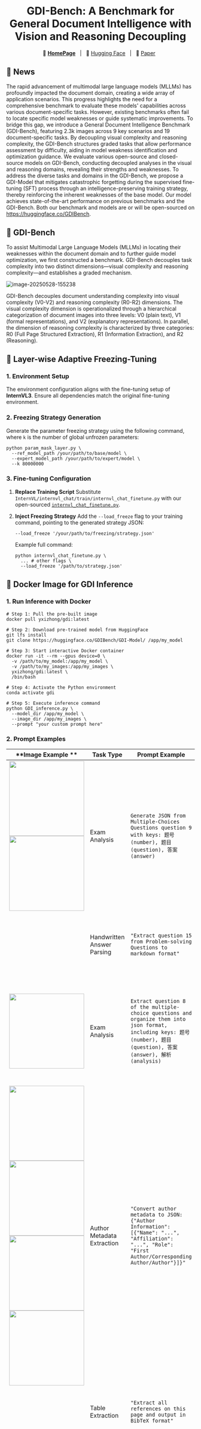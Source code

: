 

<div align="center">
<h1> GDI-Bench: A Benchmark for General Document Intelligence with Vision and Reasoning Decoupling </h1>


</div>

<div align="center">
<p align="center">
💜 <a href="https://knowledgexlab.github.io/gdibench.github.io/"><b>HomePage</b></a>&nbsp&nbsp | &nbsp&nbsp🤗 <a href="https://huggingface.co/datasets/GDIBench">Hugging Face</a>&nbsp&nbsp | &nbsp&nbsp📑 <a href="https://arxiv.org/pdf/2505.00063">Paper</a>&nbsp&nbsp
</p>


</div>


## 📰 News

The rapid advancement of multimodal large language models (MLLMs) has profoundly impacted the document domain, creating a wide array of application scenarios. This progress highlights the need for a comprehensive benchmark to evaluate these models' capabilities across various document-specific tasks. However, existing benchmarks often fail to locate specific model weaknesses or guide systematic improvements. To bridge this gap, we introduce a General Document Intelligence Benchmark (GDI-Bench), featuring 2.3k images across 9 key scenarios and 19 document-specific tasks. By decoupling visual complexity and reasoning complexity, the GDI-Bench structures graded tasks that allow performance assessment by difficulty, aiding in model weakness identification and optimization guidance. We evaluate various open-source and closed-source models on GDI-Bench, conducting decoupled analyses in the visual and reasoning domains, revealing their strengths and weaknesses. To address the diverse tasks and domains in the GDI-Bench, we propose a GDI-Model that mitigates catastrophic forgetting during the supervised fine-tuning (SFT) process through an intelligence-preserving training strategy, thereby reinforcing the inherent weaknesses of the base model. Our model achieves state-of-the-art performance on previous benchmarks and the GDI-Bench. Both our benchmark and models are or will be open-sourced on https://huggingface.co/GDIBench.



## 🎯 GDI-Bench

To assist Multimodal Large Language Models (MLLMs) in locating their weaknesses within the document domain and to further guide model optimization, we first constructed a benchmark. GDI-Bench decouples task complexity into two distinct dimensions—visual complexity and reasoning complexity—and establishes a graded mechanism.

![image-20250528-155238](https://github.com/KnowledgeXLab/GDI-Bench/blob/main/image/20250528-155238.jpg)

GDI-Bench decouples document understanding complexity into visual complexity (V0-V2) and reasoning complexity (R0-R2) dimensions. The visual complexity dimension is operationalized through a hierarchical categorization of document images into three levels: V0 (plain text), V1 (formal representations), and V2 (explanatory representations). In parallel, the dimension of reasoning complexity is characterized by three categories: R0 (Full Page Structured Extraction), R1 (Information Extraction), and R2 (Reasoning).



## 🚀 Layer-wise Adaptive Freezing-Tuning

### 1. Environment Setup

The environment configuration aligns with the fine-tuning setup of **InternVL3**.
Ensure all dependencies match the original fine-tuning environment.

### 2. Freezing Strategy Generation

Generate the parameter freezing strategy using the following command, where `k` is the number of global unfrozen parameters:

```
python param_mask_layer.py \
  --ref_model_path /your/path/to/base/model \
  --expert_model_path /your/path/to/expert/model \
  --k 80000000
```

### 3. Fine-tuning Configuration

1. **Replace Training Script**
   Substitute `InternVL/internvl_chat/train/internvl_chat_finetune.py` with our open-sourced [`internvl_chat_finetune.py`](https://github.com/KnowledgeXLab/GDI-Bench/blob/main/internvl_chat_finetune.py).

2. **Inject Freezing Strategy**
   Add the `--load_freeze` flag to your training command, pointing to the generated strategy JSON:

   ```
   --load_freeze '/your/path/to/freezing/strategy.json'
   ```

   Example full command:

   ```
   python internvl_chat_finetune.py \
     ... # other flags \
     --load_freeze '/path/to/strategy.json'
   ```



## 🐳 Docker Image for GDI Inference

### 1. Run Inference with Docker

```
# Step 1: Pull the pre-built image
docker pull yxizhong/gdi:latest

# Step 2: Download pre-trained model from HuggingFace
git lfs install
git clone https://huggingface.co/GDIBench/GDI-Model/ /app/my_model

# Step 3: Start interactive Docker container
docker run -it --rm --gpus device=0 \
  -v /path/to/my_model:/app/my_model \
  -v /path/to/my_images:/app/my_images \
  yxizhong/gdi:latest \
  /bin/bash
  
# Step 4: Activate the Python environment
conda activate gdi

# Step 5: Execute inference command
python GDI_inference.py \
  --model_dir /app/my_model \
  --image_dir /app/my_images \
  --prompt "your custom prompt here"
```

### 2. Prompt Examples

| **Image Example **                                               | **Task Type**              | **Prompt Example**                                           | **Response**                                                     |
| ------------------------------------------------------------ | -------------------------- | ------------------------------------------------------------ | ------------------------------------------------------------ |
| <img src="https://github.com/KnowledgeXLab/GDI-Bench/blob/main/image/Exam%20Analysis.png" width="200"><img src="https://github.com/KnowledgeXLab/GDI-Bench/blob/main/image/Handwritten%20Answer%20Parsing.png" width="200"> | Exam Analysis              | `Generate JSON from Multiple-Choices Questions question 9 with keys: 题号 (number), 题目 (question), 答案 (answer)` | `{    "number": "9",    "question": "已知数列\(\{ a_{n}\}\)满足\(a_{n}=3n - 10\)，则以下说法正确的是（  ）\nA. 数列\(\{ a_{n}\}\)为单调递减数列\nB. \(a_{2}a_{5}>0\)\nC. \(a_{3}+a_{7}=2a_{5}\)\nD. \(\vert a_{n}\vert\)不单调",    "answer": "D" }` |
|                                                              | Handwritten Answer Parsing | `"Extract question 15 from Problem-solving Questions to markdown format"` | ` 15.（15分）已知$F_1,F_2$分别为椭圆$C:\frac{x^2}{a^2}+\frac{y^2}{b^2}=1(a>b>0)$的左、右焦点，且椭圆经过点$(2,0)$和点$(1,e)$，其中$e$为椭圆的离心率.   (1)求椭圆$C$的方程；   (2)若倾斜角为$30^\circ$的直线$l$经过点$F_2$，且与$C$交于$M,N$两点（$M$点在$N$点的上方），求$\frac{|MF_2|}{|NF_2|}$的值.   解：(1) 由题$(2,0)$和点$(1,e)$   $\therefore \frac{2^2}{a^2}+\frac{0^2}{b^2}=1$，$\frac{1^2}{a^2}+\frac{e^2}{b^2}=1$   又$e=\frac{c}{a}$，$a^2=b^2+c^2$，由$\frac{4}{a^2}=1$得$a = 2$   则$\frac{1}{4}+\frac{(\frac{c}{2})^2}{b^2}=1$，且$b^2 + c^2 = 4$，解得$b^2 = 3$，$c = 1$   $\therefore$ 椭圆$C$的方程为$\frac{x^2}{4}+\frac{y^2}{3}=1$   (2) '`' |
| <img src="https://github.com/KnowledgeXLab/GDI-Bench/blob/main/image/exam2.png" width="200"> | Exam Analysis              | `Extract question 8 of the multiple-choice questions and organize them into json format, including keys: 题号 (number), 题目 (question), 答案 (answer), 解析(analysis)` | `{    "number": "8",    "question": "（6分）一束由红、蓝两单色光组成的复色光从空气射向半球形玻璃的上表面入射入射角为θ，穿过玻璃后折射到光屏上。已知该半球形玻璃对红、蓝光的折射率分别为n₁和n₂，且n₁<n₂。则在光穿过玻璃的过程中（　　）\nA. 若改变θ，当红、蓝光都能射出玻璃时，它们的折射角仍都为θ\nB. 若θ增大，则红、蓝光可能都不会从下表面射出\nC. 若θ等于0，红、蓝光传播时间分别为t₁和t₂，则t₁>t₂\nD. 若θ等于0，红光的上、下表面侧得的入射角都为90°",    "answer": "B",    "analysis": "【分析】根据结合关系，结合折射定律\(n = \frac{\sin\theta}{\sin\alpha}\)，且\(n = \frac{c}{v}\)，求出光在玻璃砖中传播的时间与折射率的关系，从而根据数学知识进行比较."}` |
| <img src="https://github.com/KnowledgeXLab/GDI-Bench/blob/main/image/author.png" width="200"><img src="https://github.com/KnowledgeXLab/GDI-Bench/blob/main/image/table.png" width="200"><img src="https://github.com/KnowledgeXLab/GDI-Bench/blob/main/image/chart.png" width="200"><img src="https://github.com/KnowledgeXLab/GDI-Bench/blob/main/image/bibtex2.jpg" width="200"> | Author Metadata Extraction | `"Convert author metadata to JSON: {"Author Information": [{"Name": "...", "Affiliation": "...", "Role": "First Author/Corresponding Author/Author"}]}"` | `{'Author Information': [{'Name': 'Victor Mundan', 'Affiliation': 'School of Nursing Sciences, University of Nairobi, P.O. Box 19676 (00202) KNH, Nairobi, Kenya; Armed Forces Memorial Hospital, Nairobi, Kenya', 'Role': 'First Author'}, {'Name': 'Margaret Muiva', 'Affiliation': 'School of Nursing Sciences, University of Nairobi, P.O. Box 19676 (00202) KNH, Nairobi, Kenya', 'Role': 'Author'}, {'Name': 'Samuel Kimani', 'Affiliation': 'School of Nursing Sciences, University of Nairobi, P.O. Box 19676 (00202) KNH, Nairobi, Kenya', 'Role': 'Corresponding Author'}]}` |
|                                                              | Table Extraction           | `"Extract all references on this page and output in BibTeX format"` | `\\begin{tabular}{lccccc}\n\\hline\nCOD\\textsubscript{cr} & pH & Turbidity & S & $\\zeta$-potential & Water \\\\\n(mg/L) & & (NTU) & (mg/L) & (mV) & Temperature \\\\\n& & & & & ($^{\\circ}$C) \\\\\n\\hline\n310–740 & 5–8 & 100–500 & 400–800 & $-18.4$–$-22.6$ & 15–25 \\\\\n\\hline\n\\end{tabular}` |
|                                                              | Paragraph Extraction       | `"Extract the paragraph beginning with \'In order to\'".`    | `In order to research the effect of the pulse direct current field on membrane flux, the change in membrane flux was measured at three different electric fields: 20 V/cm steady direct current field, 20 V/cm electric field with 10 pulse duration, 30 min pulse interval, and no appending electric field. These three kinds of electric fields were applied separately for 90 min. 2.1 can be seen from Fig. 2, that the sewage membrane flux in pulsed direct current field varies between the values for membrane flux in continuous direct current field and no electric field, under the same electric field strength. ` |
|                                                              | Chart Extraction           | ` "Extract raw chart data from specified PDF coordinates ('123', '65', '453', '222') and output as Markdown table with the first row fixed as header. Do not add any extra explanations or comments."` | `"\|Characteristic \|Population in millions \|\n\|--- \|--- \|\n\|2026* \|55.57 \|\n\|2025* \|54.38 \|\n\|2024* \|53.22 \|\n\|2023* \|52.06 \|\n\|2022* \|50.92 \|\n\|2021* \|49.8 \|\n\|2020* \|48.89 \|\n\|2019* \|47.6 \|\n\|2018 \|46.5 \|\n\|2017 \|45.4 \|\n\|2016 \|44.3 \|"` |
|                                                              | Reference Extraction       | `"Extract all references on this page and output in BibTeX format"` | `\```bibtex @article{Farris2000,    author = {Farris, K.B. and Stenton, S.B. and Samnani, M.},    title = {How satisfied are your patients?},    journal = {CPJ},    year = {2000},    pages = {133:32 - 36} } @article{Giese2000,    author = {Giese, J.L. and Cote, J.A.},    title = {Defining consumer satisfaction},    journal = {Academy of Marketing Science Review},    volume = {2000},    number = {No.1},    year = {2000},    note = {Available from: <http://www.amsreview.org/giese01 - 2000.pdf>},    accessed = {01.20.06} } @article{Donabedian1988,    author = {Donabedian, A.},    title = {The quality of care. How can it be assessed?},    journal = {JAMA},    year = {1988},    volume = {260},    pages = {1743 - 1748} } @article{Kucukarslan2002,    author = {Kucukarslan, S. and Schommer, J.C.},    title = {Patients' expectations and satisfaction with pharmacy services},    journal = {J Am Pharm Assoc},    year = {2002},    volume = {42},    pages = {489 - 496} } @article{Johnson1999,    author = {Johnson, J.A. and Coons, S.J. and Hays, R.D. and Pickard, A.S.},    title = {Health status and satisfaction with pharmacy services},    journal = {J Manag Care},    year = {1999},    pages = {51:63 - 170} } @article{Mackinnon2002,    author = {Mackinnon, G.E. and Mahrous, H.},    title = {Assessing consumers' interest in health care services offered in community pharmacies},    journal = {J Am Pharm Assoc},    year = {2002},    pages = {42:512 - 515} } @article{Kamei2002,    author = {Kamei, M. and Teshima, K. and Fukushima, N. and Nakamura, T.},    title = {Investigation of patients' demand for community pharmacies: relationship between pharmacy services and patient satisfaction},    journal = {Yakugaku Zasshi},    year = {2001},    pages = {121:215 - 220} } @article{Aharony1995,    author = {Aharony, L. and Strasser, S.},    title = {Patient satisfaction: What we know about and what we still need to explore},    journal = {Med Care Rev},    year = {1995},    pages = {50:49 - 79} } @article{Oparah2004,    author = {Oparah, A.C. and Enaore, E.F.O. and Akoria, A.O.},    title = {Assessment of patient satisfaction with pharmaceutical services in a Nigerian teaching hospital},    journal = {Int J Pharm Pract},    year = {2004},    pages = {12:7 - 12} } @article{Oparah2005,    author = {Oparah, A.C. and Elerekian, A.E.},    title = {Attitudes of Nigerian pharmacists towards pharmaceutical care},    journal = {Pharm World Sci},    year = {2005},    pages = {27:208 - 214} } @article{Larson2002,    author = {Larson, L.N. and Rovers, J.P. and Mackeigan, L.D.},    title = {Patient satisfaction with pharmaceutical care: update of a validated instrument},    journal = {J Am Pharm Assoc},    year = {2002},    pages = {42:44 - 50} } ``` ` |



## 📊 Quantatitive Performance

Performance of various open-source and closed-source models on GDI-Bench at different levels of reasoning complexity. The GDI-Model is fine-tuned based on the InternVL3-8B model.

![multi_subplot_analysis_alpha](https://github.com/KnowledgeXLab/GDI-Bench/blob/main/image/multi_subplot_analysis_alpha.png)

The performance of different open-source and closed-source large models and different training methods on GDI-Bench.

![GDI-bench](https://github.com/KnowledgeXLab/GDI-Bench/blob/main/image/GDI-bench.jpg)



## Citation

If you find the provided dataset or model useful for your research, consider citing them as:

```
@article{gdibench,
  title={GDI-Bench: A Benchmark for General Document Intelligence with Vision and Reasoning Decoupling},
  author={Li, Siqi and Shen, Yufan and Chen, Xiangnan and Chen, Jiayi and Ju, Hengwei and Duan, Haodong and Mao, Song and Zhou, Hongbin and Zhang, Bo and Fu, Bin and others},
  journal={arXiv preprint arXiv:2505.00063},
  year={2025}
}
```

